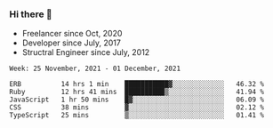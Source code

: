 ### Hi there 👋

- Freelancer since Oct, 2020
- Developer since July, 2017
- Structral Engineer since July, 2012

<!--START_SECTION:waka-->
```text
Week: 25 November, 2021 - 01 December, 2021

ERB          14 hrs 1 min    ███████████▓░░░░░░░░░░░░░   46.32 % 
Ruby         12 hrs 41 mins  ██████████▒░░░░░░░░░░░░░░   41.94 % 
JavaScript   1 hr 50 mins    █▓░░░░░░░░░░░░░░░░░░░░░░░   06.09 % 
CSS          38 mins         ▓░░░░░░░░░░░░░░░░░░░░░░░░   02.12 % 
TypeScript   25 mins         ▒░░░░░░░░░░░░░░░░░░░░░░░░   01.41 % 
```
<!--END_SECTION:waka-->
